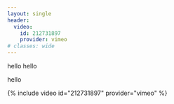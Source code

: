 ```yaml
---
layout: single
header:
  video:
    id: 212731897
    provider: vimeo
# classes: wide
---
```


hello hello


hello 

{% include video id="212731897" provider="vimeo" %}